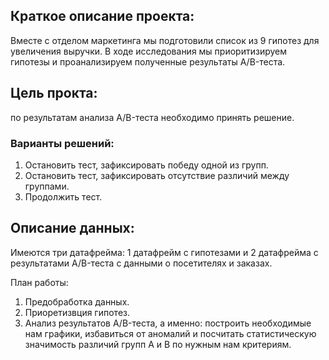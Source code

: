 ## Краткое описание проекта:
Вместе c отделом маркетинга мы подготовили список из 9 гипотез для увеличения выручки.
В ходе исследования мы приоритизируем гипотезы и проанализируем полученные результаты A/B-теста.

## Цель прокта: 
по результатам анализа A/B-теста необходимо принять решение. 
### Варианты решений: 
1. Остановить тест, зафиксировать победу одной из групп. 
2. Остановить тест, зафиксировать отсутствие различий между группами. 
3. Продолжить тест.

## Описание данных:
Имеются три датафрейма: 1 датафрейм с гипотезами и 2 датафрейма с результатами A/B-теста с данными о посетителях и заказах.

План работы: 
1. Предобработка данных.
2. Приоретизвция гипотез.
3. Анализ результатов A/B-теста, а именно: построить необходимые нам графики, избавиться от аномалий и посчитать статистическую значимость различий групп А и В по нужным нам критериям.
